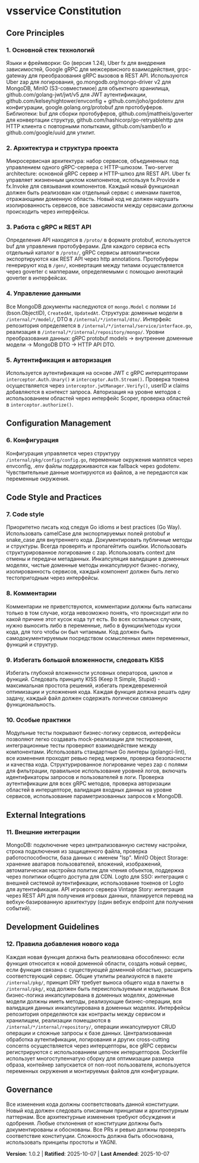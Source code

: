 <!-- SYNC IMPACT REPORT
     Version change: 1.0.1 → 1.0.2 (patch update for adding KISS principle)
     Modified principles: 7. Code style (added section 9. Избегать большой вложенности, следовать KISS), 10. Особые практики → 11. Особые практики, 11. Внешние интеграции → 12. Внешние интеграции, 12. Правила добавления нового кода → 13. Правила добавления нового кода
     Added sections: Section 9 (Избегать большой вложенности, следовать KISS)
     Removed sections: None
     Templates requiring updates: 
       - .specify/templates/plan-template.md: ⚠ pending (need to check "Constitution Check" rules)
       - .specify/templates/spec-template.md: ⚠ pending (need to check scope/requirements alignment)
       - .specify/templates/tasks-template.md: ⚠ pending (need to check task categorization)
       - .specify/templates/commands/*.md: ⚠ pending (need to verify no outdated references)
     Follow-up TODOs: None
-->
# vsservice Constitution

## Core Principles

### 1. Основной стек технологий
Языки и фреймворки: Go (версия 1.24), Uber fx для внедрения зависимостей, Google gRPC для межсервисного взаимодействия, grpc-gateway для преобразования gRPC вызовов в REST API. Используются Uber zap для логирования, go.mongodb.org/mongo-driver v2 для MongoDB, MinIO (S3-совместимое) для объектного хранилища, github.com/golang-jwt/jwt/v5 для JWT аутентификации, github.com/kelseyhightower/envconfig + github.com/joho/godotenv для конфигурации, google.golang.org/protobuf для протобуферов. Библиотеки: buf для сборки протобуферов, github.com/jmattheis/goverter для конвертации структур, github.com/hashicorp/go-retryablehttp для HTTP клиента с повторными попытками, github.com/samber/lo и github.com/google/uuid для утилит.

### 2. Архитектура и структура проекта
Микросервисная архитектура: набор сервисов, объединенных под управлением одного gRPC-сервера с HTTP-шлюзом. Two-server architecture: основной gRPC сервер и HTTP-шлюз для REST API. Uber fx управляет жизненным циклом компонентов, используя fx.Provide и fx.Invoke для связывания компонентов. Каждый новый функционал должен быть реализован как отдельный сервис с именами пакетов, отражающими доменную область. Новый код не должен нарушать изолированность сервисов, все зависимости между сервисами должны происходить через интерфейсы.

### 3. Работа с gRPC и REST API
Определения API находятся в `/proto/` в формате protobuf, используется buf для управления протобуферами. Для каждого сервиса есть отдельный каталог в `/proto/`, gRPC сервисы автоматически экспортируются как REST API через http annotations. Протобуферы генерируют код в `/gen/`, конвертация между типами осуществляется через goverter с мапперами, определяемыми с помощью аннотаций goverter в интерфейсах.

### 4. Управление данными
Все MongoDB документы наследуются от `mongo.Model` с полями `Id` (bson.ObjectID), `CreatedAt`, `UpdatedAt`. Структура: доменные модели в `/internal/*/model/`, DTO в `/internal/*/internal/dto/`. Интерфейс репозитория определяется в `/internal/*/internal/service/interface.go`, реализация в `/internal/*/internal/repository/mongo/`. Уровни преобразования данных: gRPC protobuf models → внутренние доменные модели → MongoDB DTO → HTTP API DTO.

### 5. Аутентификация и авторизация
Используется аутентификация на основе JWT с gRPC интерцепторами `interceptor.Auth.Unary()` и `interceptor.Auth.Stream()`. Проверка токена осуществляется через `interceptor.jwtManager.Verify()`, userID и claims добавляются в контекст запроса. Авторизация на уровне методов с использованием областей через интерфейс Scoper, проверка областей в `interceptor.authorize()`.

## Configuration Management

### 6. Конфигурация
Конфигурация управляется через структуру `/internal/pkg/config/config.go`, переменные окружения маппятся через envconfig, .env файлы поддерживаются как fallback через godotenv. Чувствительные данные монтируются из файлов, а не передаются как переменные окружения.

## Code Style and Practices

### 7. Code style
Приоритетно писать код следуя Go idioms и best practices (Go Way). Использовать camelCase для экспортируемых полей protobuf и snake_case для внутреннего кода. Документировать публичные методы и структуры. Всегда проверять и пропагейтить ошибки. Использовать структурированное логирование с zap. Использовать context для отмены и передачи метаданных. Инкапсуляция валидации в доменных моделях, чистые доменные методы инкапсулируют бизнес-логику, изолированность сервисов, каждый компонент должен быть легко тестопригодным через интерфейсы.

### 8. Комментарии
Комментарии не приветствуются, комментарии должны быть написаны только в том случае, когда невозможно понять, что происходит или по какой причине этот кусок кода тут есть. Во всех остальных случаях, нужно выносить либо в переменные, либо в функции/методы куски кода, для того чтобы он был читаемым. Код должен быть самодокументируемым посредством осмысленных имен переменных, функций и структур.

### 9. Избегать большой вложенности, следовать KISS
Избегать глубокой вложенности условных операторов, циклов и функций. Следовать принципу KISS (Keep It Simple, Stupid) - максимальная простота решений, избегать преждевременной оптимизации и усложнения кода. Каждая функция должна решать одну задачу, каждый файл должен содержать логически связанную функциональность.

### 10. Особые практики
Модульные тесты покрывают бизнес-логику сервисов, интерфейсы позволяют легко создавать mock-реализации для тестирования, интеграционные тесты проверяют взаимодействие между компонентами. Использовать стандартные Go линтеры (golangci-lint), все изменения проходят ревью перед мержем, проверка безопасности и качества кода. Структурированное логирование через zap с полями для фильтрации, правильное использование уровней логов, включать идентификаторы запросов и пользователей в логи. Проверка аутентификации для всех gRPC методов, проверка авторизации областей в интерцепторе, валидация входных данных на уровне сервисов, использование параметризованных запросов к MongoDB.

## External Integrations

### 11. Внешние интеграции
MongoDB: подключение через централизованную систему настройки, строка подключения из защищенного файла, проверка работоспособности, база данных с именем "lsp". MinIO Object Storage: хранение аватаров пользователей, вложений, изображений, автоматическая настройка политик для чтения объектов, поддержка через политики общего доступа для CDN. Logto для SSO: интеграция с внешней системой аутентификации, использование токенов от Logto для аутентификации. API игрового сервера Vintage Story: интеграция через REST API для получения игровых данных, планируется перевод на вебхук-базированную архитектуру (один вебхук endpoint для получения событий).

## Development Guidelines

### 12. Правила добавления нового кода
Каждая новая функция должна быть реализована обособленно: если функция относится к новой доменной области, создать новый сервис, если функция связана с существующей доменной областью, расширить соответствующий сервис. Общие утилиты реализуются в пакете `/internal/pkg/`, принцип DRY требует выноса общего кода в пакеты в `/internal/pkg/`, код должен быть переиспользуемым и модульным. Вся бизнес-логика инкапсулирована в доменных моделях, доменные модели должны иметь методы, реализующие бизнес-операции, вся валидация данных инкапсулирована в доменных моделях. Интерфейсы репозитория определяются как контракты между сервисом и хранилищем, реализации помещаются в `/internal/*/internal/repository/`, операции инкапсулируют CRUD операции и сложные запросы к базе данных. Централизованная обработка аутентификации, логирования и других cross-cutting concerns осуществляется через интерцепторы, все gRPC сервисы регистрируются с использованием цепочек интерцепторов. Dockerfile использует многоступенчатую сборку для оптимизации размера образа, контейнер запускается от non-root пользователя, используется переменных окружения и монтируемых файлов для конфигурации.

## Governance

Все изменения кода должны соответствовать данной конституции. Новый код должен следовать описанным принципам и архитектурным паттернам. Все архитектурные изменения требуют обсуждения и одобрения. Любые отклонения от конституции должны быть документированы и обоснованы. Все PRs и ревью должны проверять соответствие конституции. Сложность должна быть обоснована, использовать принципы простоты и YAGNI.

**Version**: 1.0.2 | **Ratified**: 2025-10-07 | **Last Amended**: 2025-10-07